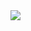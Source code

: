 <img src="https://capsule-render.vercel.app/api?type=waving&color=gradient&height=300&section=header&text=capsule%20render&fontSize=90" />
